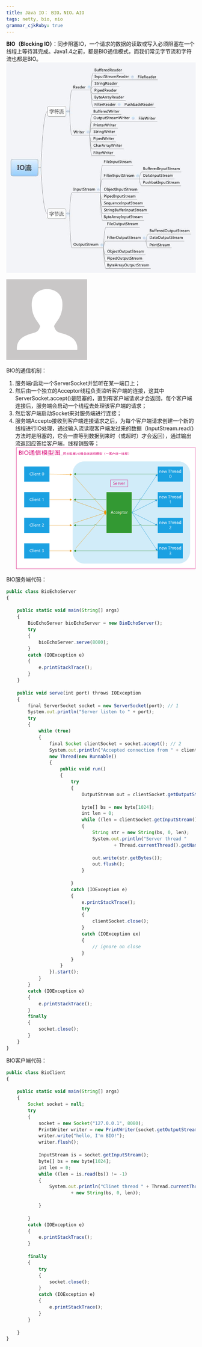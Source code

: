 ```yaml
---
title: Java IO： BIO，NIO，AIO 
tags: netty, bio, nio
grammar_cjkRuby: true
---
```


**BIO（Blocking IO）**：同步阻塞IO，一个请求的数据的读取或写入必须阻塞在一个线程上等待其完成。Java1.4之前，都是BIO通信模式，而我们常见字节流和字符流也都是BIO。
![IO Stream Class](./images/iostream.jpg)

![IO Stream Class](/assets/images/avatar.gif)

BIO的通信机制：
1. 服务端r启动一个ServerSocket并监听在某一端口上；
2. 然后由一个独立的Acceptor线程负责监听客户端的连接，这其中ServerSocket.accept()是阻塞的，直到有客户端请求才会返回，每个客户端连接后，服务端会启动一个线程去处理该客户端的请求；
3. 然后客户端启动Socket来对服务端进行连接；
4. 服务端Accepto接收到客户端连接请求之后，为每个客户端请求创建一个新的线程进行IO处理，通过输入流读取客户端发过来的数据（InputStream.read()方法时是阻塞的，它会一直等到数据到来时（或超时）才会返回），通过输出流返回应答给客户端，线程销毁等；
![enter description here](./images/bio_mode.png)

BIO服务端代码：
``` javascript
public class BioEchoServer
{

    public static void main(String[] args)
    {
        BioEchoServer bioEchoServer = new BioEchoServer();
        try
        {
            bioEchoServer.serve(8080);
        }
        catch (IOException e)
        {
            e.printStackTrace();
        }
    }

    public void serve(int port) throws IOException
    {
        final ServerSocket socket = new ServerSocket(port); // 1
        System.out.println("Server listen to " + port);
        try
        {
            while (true)
            {
                final Socket clientSocket = socket.accept(); // 2
                System.out.println("Accepted connection from " + clientSocket);
                new Thread(new Runnable()
                {
                    public void run()
                    {
                        try
                        {
                            OutputStream out = clientSocket.getOutputStream();

                            byte[] bs = new byte[1024];
                            int len = 0;
                            while ((len = clientSocket.getInputStream().read(bs)) != -1)
                            {
                                String str = new String(bs, 0, len);
                                System.out.println("Server thread "
                                        + Thread.currentThread().getName() + " read: " + str);

                                out.write(str.getBytes());
                                out.flush();
                            }

                        }
                        catch (IOException e)
                        {
                            e.printStackTrace();
                            try
                            {
                                clientSocket.close();
                            }
                            catch (IOException ex)
                            {
                                // ignore on close
                            }
                        }
                    }
                }).start();
            }
        }
        catch (IOException e)
        {
            e.printStackTrace();
        }
        finally
        {
            socket.close();
        }
    }
}
```
BIO客户端代码：

``` javascript
public class BioClient
{

    public static void main(String[] args)
    {
        Socket socket = null;
        try
        {
            socket = new Socket("127.0.0.1", 8080);
            PrintWriter writer = new PrintWriter(socket.getOutputStream(), true);
            writer.write("hello, I'm BIO!");
            writer.flush();

            InputStream is = socket.getInputStream();
            byte[] bs = new byte[1024];
            int len = 0;
            while ((len = is.read(bs)) != -1)
            {
                System.out.println("Clinet thread " + Thread.currentThread().getName() + " read: "
                        + new String(bs, 0, len));

            }

        }
        catch (IOException e)
        {
            e.printStackTrace();
        }

        finally
        {
            try
            {
                socket.close();
            }
            catch (IOException e)
            {
                e.printStackTrace();
            }
        }

    }
}
```